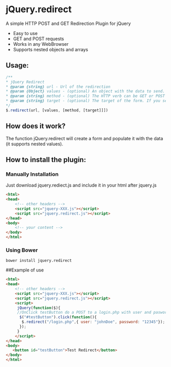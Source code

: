# jQuery.redirect
A simple HTTP POST and GET Redirection Plugin for jQuery

* Easy to use
* GET and POST requests
* Works in any WebBrowser
* Supports nested objects and arrays


## Usage:
 ```javascript
/**
 * jQuery Redirect
 * @param {string} url - Url of the redirection
 * @param {Object} values - (optional) An object with the data to send. If not present will look for values as QueryString in the target url.
 * @param {string} method - (optional) The HTTP verb can be GET or POST (defaults to POST)
 * @param {string} target - (optional) The target of the form. If you set "_blank" will open the url in a new window.
 */
$.redirect(url, [values, [method, [target]]])
 ```

## How does it work?
The function jQuery.redirect will create a form and populate it with the data (it supports nested values).

## How to install the plugin:

### Manually Installation
Just download jquery.rediect.js and include it in your html after jquery.js

 ```html
 <html>
 <head>
     <!-- other headers -->
     <script src="jquery-XXX.js"></script>
     <script src="jquery.redirect.js"></script>
 </head>
 <body>
     <!-- your content -->
 </body>
 </html>
 ```
 
### Using Bower
 ```
bower install jquery.redirect
 ```

##Example of use

 ```html
 <html>
 <head>
     <!-- other headers -->
     <script src="jquery-XXX.js"></script>
     <script src="jquery.redirect.js"></script>
     <script>
      jQuery(function($){
      //OnClick testButton do a POST to a login.php with user and pasword
       $("#testButton").click(function(){
        $.redirect("/login.php",{ user: "johnDoe", password: "12345"}); 
       });
      }
     </script>
 </head>
 <body>
    <button id="testButton">Test Redirect</button>
 </body>
 </html>
 ```
